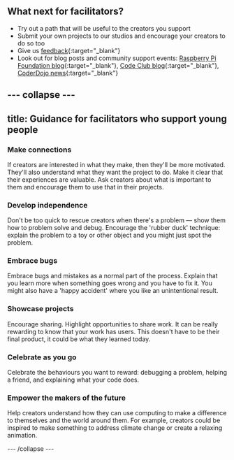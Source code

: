 ## What next for facilitators?

+ Try out a path that will be useful to the creators you support 
+ Submit your own projects to our studios and encourage your creators to do so too
+ Give us [feedback](https://form.raspberrypi.org/4873103){:target="_blank"}
+ Look out for blog posts and community support events: [Raspberry Pi Foundation blog](https://www.raspberrypi.org/blog/){:target="_blank"}, [Code Club blog](https://blog.codeclub.org/){:target="_blank"}, [CoderDojo news](https://coderdojo.com/news/){:target="_blank"} 

--- collapse ---
---
title: Guidance for facilitators who support young people 
---

### Make connections

If creators are interested in what they make, then they'll be more motivated. They'll also understand what they want the project to do. Make it clear that their experiences are valuable. Ask creators about what is important to them and encourage them to use that in their projects. 

### Develop independence

Don't be too quick to rescue creators when there's a problem &mdash; show them how to problem solve and debug. Encourage the 'rubber duck' technique: explain the problem to a toy or other object and you might just spot the problem.

### Embrace bugs

Embrace bugs and mistakes as a normal part of the process. Explain that you learn more when something goes wrong and you have to fix it. You might also have a 'happy accident' where you like an unintentional result. 

### Showcase projects

Encourage sharing. Highlight opportunities to share work. It can be really rewarding to know that your work has users. This doesn't have to be their final product, it could be what they learned today.

### Celebrate as you go

Celebrate the behaviours you want to reward: debugging a problem, helping a friend, and explaining what your code does. 

### Empower the makers of the future

Help creators understand how they can use computing to make a difference to themselves and the world around them. For example, creators could be inspired to make something to address climate change or create a relaxing animation.

--- /collapse ---





